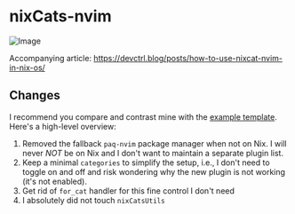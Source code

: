 # nixCats-nvim

![Image](https://github.com/user-attachments/assets/348796ea-d9d5-4d02-a529-a15ad9acb6c9)

Accompanying article: https://devctrl.blog/posts/how-to-use-nixcat-nvim-in-nix-os/

## Changes

I recommend you compare and contrast mine with the [example template](https://github.com/BirdeeHub/nixCats-nvim/tree/main/templates/example). Here's a high-level overview:

1. Removed the fallback `paq-nvim` package manager when not on Nix. I will never *NOT* be on Nix and I don't want to maintain a separate plugin list.
2. Keep a minimal `categories` to simplify the setup, i.e., I don't need to toggle on and off and risk wondering why the new plugin is not working (it's not enabled).
3. Get rid of `for_cat` handler for this fine control I don't need
4. I absolutely did not touch `nixCatsUtils`
